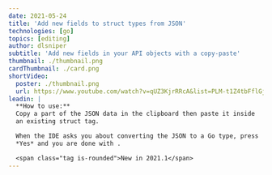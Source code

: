 ```yaml
---
date: 2021-05-24
title: 'Add new fields to struct types from JSON'
technologies: [go]
topics: [editing]
author: dlsniper
subtitle: 'Add new fields in your API objects with a copy-paste'
thumbnail: ./thumbnail.png
cardThumbnail: ./card.png
shortVideo:
  poster: ./thumbnail.png
  url: https://www.youtube.com/watch?v=qUZ3KjrRRcA&list=PLM-t1Z4tbFflGjn5Qzjjku5J7SX3p-nhY&index=18&t=0s
leadin: |
  **How to use:**
  Copy a part of the JSON data in the clipboard then paste it inside
  an existing struct tag.

  When the IDE asks you about converting the JSON to a Go type, press
  *Yes* and you are done with .

  <span class="tag is-rounded">New in 2021.1</span>
---
```

